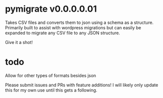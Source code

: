 # pymigrate v0.0.0.0.01

Takes CSV files and converts them to json using a schema as a structure. Primarily built to assist with wordpress migrations but can easily be expanded to migrate any CSV file to any JSON structure.

Give it a shot!

# todo
Allow for other types of formats besides json

Please submit issues and PRs with feature additions! I will likely only update this for my own use until this gets a following.
